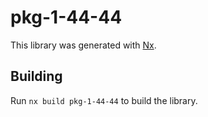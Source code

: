 # pkg-1-44-44

This library was generated with [Nx](https://nx.dev).

## Building

Run `nx build pkg-1-44-44` to build the library.
